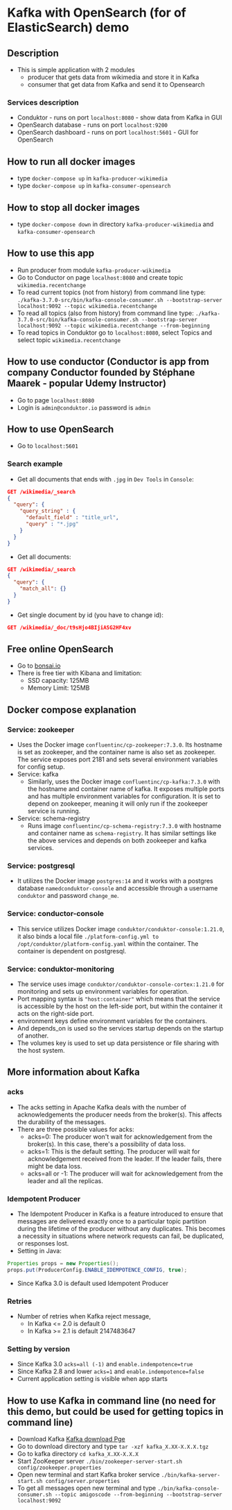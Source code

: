# Kafka with OpenSearch (for of ElasticSearch) demo

## Description
- This is simple application with 2 modules
  - producer that gets data from wikimedia and store it in Kafka
  - consumer that get data from Kafka and send it to Opensearch
### Services description
- Conduktor - runs on port `localhost:8080` - show data from Kafka in GUI
- OpenSearch database - runs on port `localhost:9200`
- OpenSearch dashboard - runs on port `localhost:5601` - GUI for OpenSearch

## How to run all docker images
- type `docker-compose up` in `kafka-producer-wikimedia`
- type `docker-compose up` in `kafka-consumer-opensearch`

## How to stop all docker images
- type `docker-compose down` in directory `kafka-producer-wikimedia` and `kafka-consumer-opensearch`

## How to use this app
- Run producer from module `kafka-producer-wikimedia`
- Go to Conductor on page `localhost:8080` and create topic `wikimedia.recentchange`
- To read current topics (not from history) from command line type: `./kafka-3.7.0-src/bin/kafka-console-consumer.sh --bootstrap-server localhost:9092 --topic wikimedia.recentchange`
- To read all topics (also from history) from command line type: `./kafka-3.7.0-src/bin/kafka-console-consumer.sh --bootstrap-server localhost:9092 --topic wikimedia.recentchange --from-beginning`
- To read topics in Conduktor go to `localhost:8080`, select Topics and select topic `wikimedia.recentchange`

## How to use conductor (Conductor is app from company Conductor founded by Stéphane Maarek - popular Udemy Instructor)
- Go to page `localhost:8080`
- Login is `admin@conduktor.io` password is `admin`

## How to use OpenSearch
- Go to `localhost:5601`
### Search example
- Get all documents that ends with `.jpg` in `Dev Tools` in `Console`:
```json
GET /wikimedia/_search
{
  "query": {
    "query_string" : {
      "default_field" : "title_url",
      "query" : "*.jpg"
    }
  }
}
```
- Get all documents:
```json
GET /wikimedia/_search
{
  "query": {
    "match_all": {}
  }
}
```
- Get single document by id (you have to change id):
```json
GET /wikimedia/_doc/t9sHjo4BIjiASG2HF4xv
```

## Free online OpenSearch
- Go to [bonsai.io](https://bonsai.io)
- There is free tier with Kibana and limitation:
  - SSD capacity: 125MB
  - Memory Limit: 125MB

## Docker compose explanation
### Service: zookeeper
- Uses the Docker image `confluentinc/cp-zookeeper:7.3.0`. Its hostname is set as zookeeper, and the container name is also set as zookeeper. The service exposes port 2181 and sets several environment variables for config setup.
- Service: kafka
  - Similarly, uses the Docker image `confluentinc/cp-kafka:7.3.0` with the hostname and container name of kafka. It exposes multiple ports and has multiple environment variables for configuration. It is set to depend on zookeeper, meaning it will only run if the zookeeper service is running.
- Service: schema-registry
  - Runs image `confluentinc/cp-schema-registry:7.3.0` with hostname and container name as `schema-registry`. It has similar settings like the above services and depends on both zookeeper and kafka services.
### Service: postgresql
- It utilizes the Docker image `postgres:14` and it works with a postgres database `namedconduktor-console` and accessible through a username `conduktor` and password `change_me`.
### Service: conductor-console
- This service utilizes Docker image `conduktor/conduktor-console:1.21.0`, it also binds a local file `./platform-config.yml to /opt/conduktor/platform-config.yaml` within the container. The container is dependent on postgresql.
### Service: conduktor-monitoring
- The service uses image `conduktor/conduktor-console-cortex:1.21.0` for monitoring and sets up environment variables for operation.
- Port mapping syntax is `"host:container"` which means that the service is accessible by the host on the left-side port, but within the container it acts on the right-side port.
- environment keys define environment variables for the containers.
- And depends_on is used so the services startup depends on the startup of another.
- The volumes key is used to set up data persistence or file sharing with the host system.

## More information about Kafka
### acks
- The acks setting in Apache Kafka deals with the number of acknowledgements the producer needs from the broker(s). This affects the durability of the messages.
- There are three possible values for acks:
  - acks=0: The producer won't wait for acknowledgement from the broker(s). In this case, there's a possibility of data loss.
  - acks=1: This is the default setting. The producer will wait for acknowledgement received from the leader. If the leader fails, there might be data loss.
  - acks=all or -1: The producer will wait for acknowledgement from the leader and all the replicas.
### Idempotent Producer
- The Idempotent Producer in Kafka is a feature introduced to ensure that messages are delivered exactly once to a particular topic partition during the lifetime of the producer without any duplicates. This becomes a necessity in situations where network requests can fail, be duplicated, or responses lost.
- Setting in Java:
```java
Properties props = new Properties();
props.put(ProducerConfig.ENABLE_IDEMPOTENCE_CONFIG, true);
```
- Since Kafka 3.0 is default used Idempotent Producer
### Retries
- Number of retries when Kafka reject message,
  - In Kafka <= 2.0 is default 0
  - In Kafka >= 2.1 is default 2147483647
### Setting by version
- Since Kafka 3.0 `acks=all (-1)` and `enable.indempotence=true`
- Since Kafka 2.8 and lower `acks=1` and `enable.indempotence=false`
- Current application setting is visible when app starts

## How to use Kafka in command line (no need for this demo, but could be used for getting topics in command line)
- Download Kafka [Kafka download Pge](https://kafka.apache.org/quickstart)
- Go to download directory and type `tar -xzf kafka_X.XX-X.X.X.tgz`
- Go to kafka directory `cd kafka_X.XX-X.X.X`
- Start ZooKeeper server `./bin/zookeeper-server-start.sh config/zookeeper.properties`
- Open new terminal and start Kafka broker service `./bin/kafka-server-start.sh config/server.properties`
- To get all messages open new terminal and type `./bin/kafka-console-consumer.sh --topic amigoscode --from-beginning --bootstrap-server localhost:9092`
